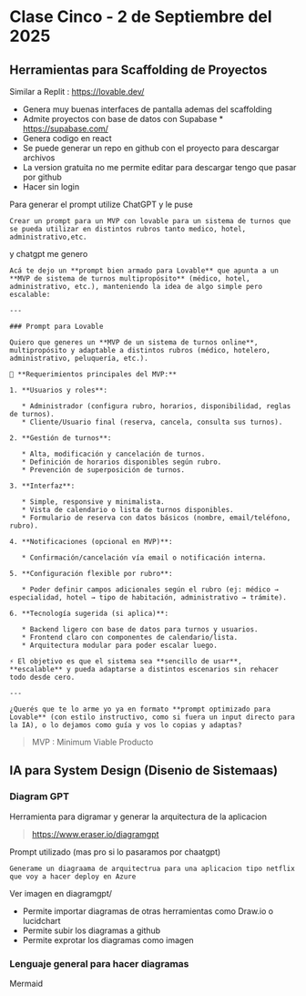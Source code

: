 # Clase Cinco - 2 de Septiembre del 2025

## Herramientas para Scaffolding de Proyectos

Similar a Replit : https://lovable.dev/
   
* Genera muy buenas interfaces de pantalla ademas del scaffolding
* Admite proyectos con base de datos con Supabase
         * https://supabase.com/
* Genera codigo en react
* Se puede generar un repo en github con el proyecto para descargar archivos
* La version gratuita no me permite editar para descargar tengo que pasar por github
* Hacer sin login
   

Para generar el prompt utilize ChatGPT y le puse

```
Crear un prompt para un MVP con lovable para un sistema de turnos que se pueda utilizar en distintos rubros tanto medico, hotel, administrativo,etc.
```
y chatgpt me genero

```
Acá te dejo un **prompt bien armado para Lovable** que apunta a un **MVP de sistema de turnos multipropósito** (médico, hotel, administrativo, etc.), manteniendo la idea de algo simple pero escalable:

---

### Prompt para Lovable

Quiero que generes un **MVP de un sistema de turnos online**, multipropósito y adaptable a distintos rubros (médico, hotelero, administrativo, peluquería, etc.).

📌 **Requerimientos principales del MVP:**

1. **Usuarios y roles**:

   * Administrador (configura rubro, horarios, disponibilidad, reglas de turnos).
   * Cliente/Usuario final (reserva, cancela, consulta sus turnos).

2. **Gestión de turnos**:

   * Alta, modificación y cancelación de turnos.
   * Definición de horarios disponibles según rubro.
   * Prevención de superposición de turnos.

3. **Interfaz**:

   * Simple, responsive y minimalista.
   * Vista de calendario o lista de turnos disponibles.
   * Formulario de reserva con datos básicos (nombre, email/teléfono, rubro).

4. **Notificaciones (opcional en MVP)**:

   * Confirmación/cancelación vía email o notificación interna.

5. **Configuración flexible por rubro**:

   * Poder definir campos adicionales según el rubro (ej: médico → especialidad, hotel → tipo de habitación, administrativo → trámite).

6. **Tecnología sugerida (si aplica)**:

   * Backend ligero con base de datos para turnos y usuarios.
   * Frontend claro con componentes de calendario/lista.
   * Arquitectura modular para poder escalar luego.

⚡ El objetivo es que el sistema sea **sencillo de usar**, **escalable** y pueda adaptarse a distintos escenarios sin rehacer todo desde cero.

---

¿Querés que te lo arme yo ya en formato **prompt optimizado para Lovable** (con estilo instructivo, como si fuera un input directo para la IA), o lo dejamos como guía y vos lo copias y adaptas?

```

> MVP : Minimum Viable Producto


## IA para System Design (Disenio de Sistemaas)

### Diagram GPT

Herramienta para digramar y generar la arquitectura de la aplicacion

> https://www.eraser.io/diagramgpt

Prompt utilizado (mas pro si lo pasaramos por chaatgpt)

```
Generame un diagraama de arquitectrua para una aplicacion tipo netflix que voy a hacer deploy en Azure
```

Ver imagen en diagramgpt/

* Permite importar diagramas de otras herramientas como Draw.io o lucidchart
* Permite subir los diagramas a github
* Permite exprotar los diagramas como imagen


### Lenguaje general para hacer diagramas

Mermaid


